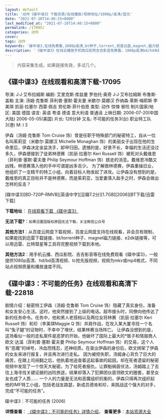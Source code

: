 ```yaml
---
layout: default
title: '动作《碟中谍3》下载资源/在线播放/视频地址/1080p/高清/蓝光'
date: "2021-07-10T14:40:15+0800"
last_modified_at: "2021-07-10T14:40:15+0800"
permalink: /17095/
categories: 动作
cover:
tags: 动作
keywords: '碟中谍3,在线免费看,1080p高清,bt种子,torrent,百度云盘,magnet,磁力链,迅雷下载资源'
description: '《碟中谍3》在线云播放手机西瓜影院吉吉影音免费看，1080p高清bd/hd未删减完整版和tc抢先枪版，mkv/mp4格式，附带bt/torrent种子、magnet/磁力链、百度云盘、网盘资源迅雷下载链接'
---
```


>内容采集生成，如果链接失效，多试几个。


## 《碟中谍3》在线观看和高清下载-17095

导演: J·J·艾布拉姆斯 编剧: 艾里克斯·库兹曼 罗伯托·奥奇 J·J·艾布拉姆斯 布鲁斯·盖勒 主演: 汤姆·克鲁斯 菲利普·塞默·霍夫曼 米歇尔·莫娜汉 乔纳森·莱斯·梅耶斯 李美琪 凯丽·拉塞尔 西蒙·佩吉 劳伦斯·菲什伯恩 类型: 动作 惊悚 冒险 制片国家/地区: 美国 德国 语言: 英语 粤语 德语 意大利语 普通话 上映日期: 2006-07-20(中国大陆) 2006-05-05(美国) 片长: 126分钟 又名: 不可能的任务3(台) 职业特工队3(港) M: I 3

伊森（汤姆·克鲁斯 Tom Cruise 饰）曾是任职于特殊部门的秘密特工，自从一位名叫茱莉亚（米歇尔·莫娜汉 Michelle Monaghan 饰）的美丽女子出现在他的生命里后，伊森决定金盆洗手，卸甲归田。遗憾的是，好景不长，幸福的生活还没过多久，伊森便接到了徒弟林德赛（凯丽·拉塞尔 Keri Russell 饰）被死对头戴维恩（菲利普·塞默·霍夫曼 Philip Seymour Hoffman 饰）掳走的消息。戴维恩冷酷又凶残，林德赛落入他的手中可谓是凶多吉少。 为了解救林德赛，伊森重操旧业，他组织了一支精干的特工小组，向着目标人物发起了进攻。让伊森没有想到的是，戴维恩的真正目标并不是林德赛，而是茱莉亚，当爱妻落入敌手之时，伊森会做出怎样的反击？


[碟中谍3][BD-720P-RMVB][英语中字][豆瓣7.2分][1.7GB][2006][BT下载/迅雷下载]

**下载地址**： [在线观看下载 《碟中谍3》](https://www.btdx8.com/torrent/mission_impossible_iii_2006.html) 


**无法下载?**：`如果迅雷因版权原因无法下载，关注微信公众号 `

**其他方法1**：从百度云网盘下载视频，百度云网盘支持在线观看，非会员有限制，如果能找到迅雷下载链接、bt/torrent种子、magnet磁力链接、e2dk链接等，可以用迅雷、比特彗星等工具将完整视频下载到本地。

**其他方法2**：用手机云播、西瓜影院、吉吉影音等在线免费观看《碟中谍3》，一般提供1080p高清、hd/bd高清视频、tc抢先版视频，视频为mkv或mp4格式，不同站点视频质量和播放速度不同。


## 《碟中谍3：不可能的任务》在线观看和高清下载-22818

剧情介绍：秘密特工伊森（汤姆·克鲁斯 Tom Cruise 饰）隐藏了真实身份，准备和女友安心生活。这时，他突然接到了上级的电话。超市接头时，同僚向他传达了新的任务命令。任务中，他和黑人老搭档以及两位女将林赛（凯丽·拉塞尔 Keri Russell 饰）和珍（李美琪Maggie Q 饰）并肩作战，在攻入某大厦寻找一个名叫“兔子腿”的证物时，不幸中了埋伏，结果林赛当场阵亡。   让伊森没想到的是，这场看似一般的走私案件是恶梦的开始，他破坏了国际上最大的*贩子和情报商人欧文·达温（菲利普·塞默·霍夫曼 Philip Seymour Hoffman 饰）的交易，这个人有“恶魔”的绰号，冷血而残忍，还神经质。在查出伊森的身份后，欧文绑架了伊森的女友来进行报复，并且再次进行走私。   因为被控失职，汤姆身心背负了巨大的痛苦，在跟上司闹翻之后，他执着地追查着这起事故的起因，却在死者遗留的秘密视频中发现了一个惊天大秘密。为了给死者报仇，让罪魁祸首伏法，汤姆踏上了去往上海寻找关键证据的凶险旅途，结果却落入了犯罪团伙首领欧文的圈套，甚至女友也成了人质…… 一个人的力量是无法和恶魔组织抗衡的，伊森只得再次组织起他的IMF特工小组，包括老战友路瑟，新成员德肯和珍，来挑战这个强大的对手，完成“不可能的任务”。


碟中谍3：不可能的任务 (2006)

**详情查看**： [《碟中谍3：不可能的任务》详情介绍](/movie/22818/)， **查看更多**：[本站资源大全](/movie/t/all/)

